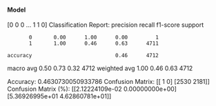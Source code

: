#### Model
[0 0 0 ... 1 1 0]
Classification Report:
              precision    recall  f1-score   support

           0       0.00      1.00      0.00         1
           1       1.00      0.46      0.63      4711

    accuracy                           0.46      4712
   macro avg       0.50      0.73      0.32      4712
weighted avg       1.00      0.46      0.63      4712

Accuracy: 0.4630730050933786
Confusion Matrix:
[[   1    0]
 [2530 2181]]
Confusion Matrix (%):
[[2.12224109e-02 0.00000000e+00]
 [5.36926995e+01 4.62860781e+01]]
